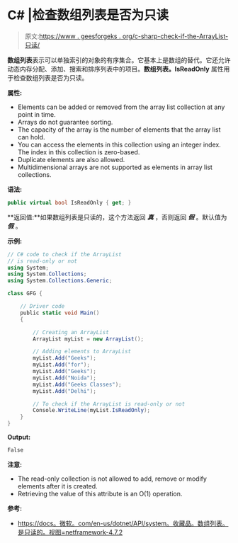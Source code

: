 # C# |检查数组列表是否为只读

> 原文:[https://www . geesforgeks . org/c-sharp-check-if-the-ArrayList-只读/](https://www.geeksforgeeks.org/c-sharp-check-if-the-arraylist-is-read-only/)

**数组列表**表示可以单独索引的对象的有序集合。它基本上是数组的替代。它还允许动态内存分配、添加、搜索和排序列表中的项目。**数组列表。IsReadOnly** 属性用于检查数组列表是否为只读。

**属性:**

*   Elements can be added or removed from the array list collection at any point in time.
*   Arrays do not guarantee sorting.
*   The capacity of the array is the number of elements that the array list can hold.
*   You can access the elements in this collection using an integer index. The index in this collection is zero-based.
*   Duplicate elements are also allowed.
*   Multidimensional arrays are not supported as elements in array list collections.

**语法:**

```cs
public virtual bool IsReadOnly { get; }

```

**返回值:**如果数组列表是只读的，这个方法返回 ***真*** ，否则返回 ***假*** 。默认值为 ***假*** 。

**示例:**

```cs
// C# code to check if the ArrayList
// is read-only or not
using System;
using System.Collections;
using System.Collections.Generic;

class GFG {

    // Driver code
    public static void Main()
    {

        // Creating an ArrayList
        ArrayList myList = new ArrayList();

        // Adding elements to ArrayList
        myList.Add("Geeks");
        myList.Add("for");
        myList.Add("Geeks");
        myList.Add("Noida");
        myList.Add("Geeks Classes");
        myList.Add("Delhi");

        // To check if the ArrayList is read-only or not
        Console.WriteLine(myList.IsReadOnly);
    }
}
```

**Output:**

```cs
False

```

**注意:**

*   The read-only collection is not allowed to add, remove or modify elements after it is created.
*   Retrieving the value of this attribute is an O(1) operation.

**参考:**

*   [https://docs。微软。com/en-us/dotnet/API/system。收藏品。数组列表。是只读的。视图=netframework-4.7.2](https://docs.microsoft.com/en-us/dotnet/api/system.collections.arraylist.isreadonly?view=netframework-4.7.2)